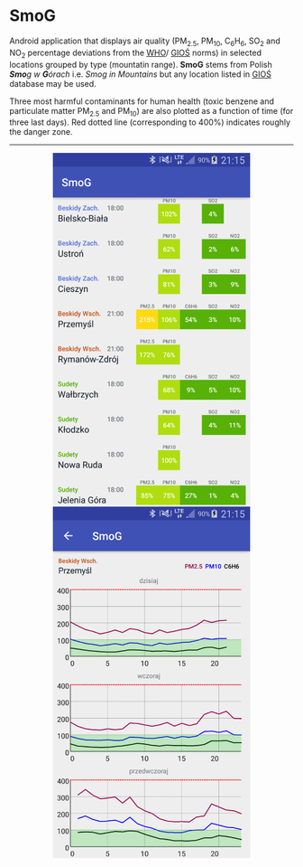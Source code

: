# SmoG

Android application that displays air quality (PM<sub>2.5</sub>, PM<sub>10</sub>, C<sub>6</sub>H<sub>6</sub>, SO<sub>2</sub> and NO<sub>2</sub> percentage deviations from the [WHO](http://www.who.int/mediacentre/factsheets/fs313/en/)/
[GIOŚ](http://powietrze.gios.gov.pl/pjp/current) norms) in selected locations grouped by type (mountatin range). **SmoG** stems from Polish ***Smo**g w **G**órach* i.e. *Smog in Mountains* but any location listed in [GIOŚ](http://powietrze.gios.gov.pl/pjp/content/api) database may be used.

Three most harmful contaminants for human health (toxic benzene and particulate matter PM<sub>2.5</sub> and PM<sub>10</sub>) are also plotted as a function of time (for three last days). Red dotted line (corresponding to 400%) indicates roughly the danger zone.

---

<p align="center">
  <img src="SmoG_1.png" width="350"/>
  <img src="SmoG_2.png" width="350"/>
</p>
